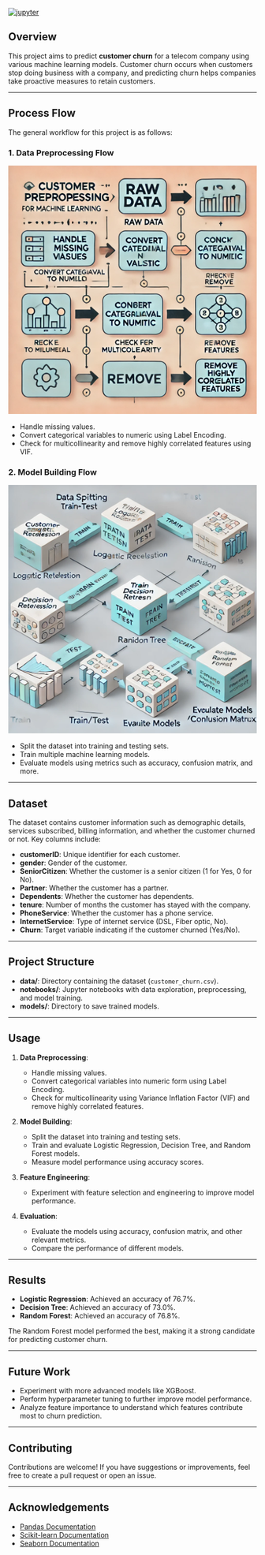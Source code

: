 
[![jupyter](https://img.shields.io/badge/Jupyter-Lab-F37626.svg?style=flat&logo=Jupyter)](https://jupyterlab.readthedocs.io/en/stable)

## Overview

This project aims to predict **customer churn** for a telecom company using various machine learning models. Customer churn occurs when customers stop doing business with a company, and predicting churn helps companies take proactive measures to retain customers.

---

## Process Flow

The general workflow for this project is as follows:

### 1. Data Preprocessing Flow

![Data Preprocessing Flow](/mnt/data/A_flowchart_visualizing_data_preprocessing_for_mac.png)

- Handle missing values.
- Convert categorical variables to numeric using Label Encoding.
- Check for multicollinearity and remove highly correlated features using VIF.

### 2. Model Building Flow

![Model Building Flow](/mnt/data/A_flowchart_visualizing_model_building_steps_for_a.png)

- Split the dataset into training and testing sets.
- Train multiple machine learning models.
- Evaluate models using metrics such as accuracy, confusion matrix, and more.

---

## Dataset

The dataset contains customer information such as demographic details, services subscribed, billing information, and whether the customer churned or not. Key columns include:

  - **customerID**: Unique identifier for each customer.
  - **gender**: Gender of the customer.
  - **SeniorCitizen**: Whether the customer is a senior citizen (1 for Yes, 0 for No).
  - **Partner**: Whether the customer has a partner.
  - **Dependents**: Whether the customer has dependents.
  - **tenure**: Number of months the customer has stayed with the company.
  - **PhoneService**: Whether the customer has a phone service.
  - **InternetService**: Type of internet service (DSL, Fiber optic, No).
  - **Churn**: Target variable indicating if the customer churned (Yes/No).
  
---

## Project Structure
  
  - **data/**: Directory containing the dataset (`customer_churn.csv`).
  - **notebooks/**: Jupyter notebooks with data exploration, preprocessing, and model training.
  - **models/**: Directory to save trained models.

---

## Usage

1. **Data Preprocessing**:
    - Handle missing values.
    - Convert categorical variables into numeric form using Label Encoding.
    - Check for multicollinearity using Variance Inflation Factor (VIF) and remove highly correlated features.
  
2. **Model Building**:
    - Split the dataset into training and testing sets.
    - Train and evaluate Logistic Regression, Decision Tree, and Random Forest models.
    - Measure model performance using accuracy scores.
  
3. **Feature Engineering**:
    - Experiment with feature selection and engineering to improve model performance.
  
4. **Evaluation**:
    - Evaluate the models using accuracy, confusion matrix, and other relevant metrics.
    - Compare the performance of different models.

---

## Results

- **Logistic Regression**: Achieved an accuracy of 76.7%.
- **Decision Tree**: Achieved an accuracy of 73.0%.
- **Random Forest**: Achieved an accuracy of 76.8%.

The Random Forest model performed the best, making it a strong candidate for predicting customer churn.

---

## Future Work

- Experiment with more advanced models like XGBoost.
- Perform hyperparameter tuning to further improve model performance.
- Analyze feature importance to understand which features contribute most to churn prediction.

---

## Contributing

Contributions are welcome! If you have suggestions or improvements, feel free to create a pull request or open an issue.

---

## Acknowledgements

- [Pandas Documentation](https://pandas.pydata.org/docs/index.html)
- [Scikit-learn Documentation](https://scikit-learn.org/stable/)
- [Seaborn Documentation](https://seaborn.pydata.org/)
